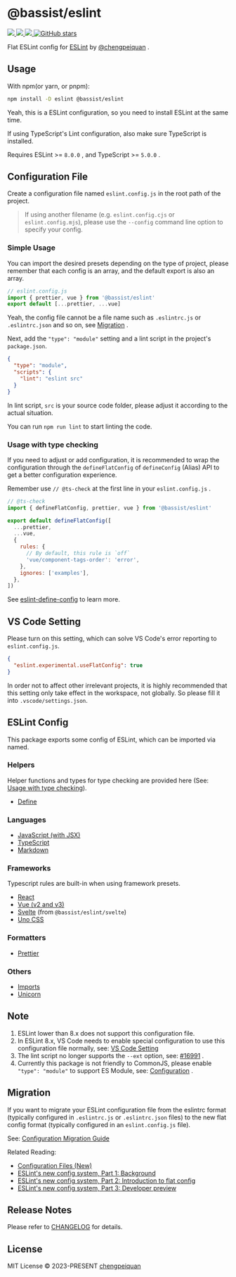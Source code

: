 # @bassist/eslint

<p>
  <a href='https://www.npmjs.com/package/@bassist/eslint'>
    <img src="https://img.shields.io/npm/v/@bassist/eslint?color=f43f5e&label=npm" />
  </a>
  <a href="https://www.npmjs.com/package/@bassist/eslint" target="__blank">
    <img src="https://img.shields.io/npm/dt/@bassist/eslint?color=f43f5e&label=downloads" />
  </a>
  <a href="https://github.com/chengpeiquan/bassist/tree/main/packages/eslint" target="__blank">
    <img src="https://img.shields.io/static/v1?label=&message=docs%20%26%20demos&color=f43f5e" />
  </a>
  <a href="https://github.com/chengpeiquan/bassist" target="__blank">
    <img alt="GitHub stars" src="https://img.shields.io/github/stars/chengpeiquan/bassist?style=social" />
  </a>
</p>

Flat ESLint config for [ESLint](https://eslint.org/) by [@chengpeiquan](https://github.com/chengpeiquan) .

## Usage

With npm(or yarn, or pnpm):

```bash
npm install -D eslint @bassist/eslint
```

Yeah, this is a ESLint configuration, so you need to install ESLint at the same time.

If using TypeScript's Lint configuration, also make sure TypeScript is installed.

Requires ESLint >= `8.0.0` , and TypeScript >= `5.0.0` .

## Configuration File

Create a configuration file named `eslint.config.js` in the root path of the project.

> If using another filename (e.g. `eslint.config.cjs` or `eslint.config.mjs`), please use the `--config` command line option to specify your config.

### Simple Usage

You can import the desired presets depending on the type of project, please remember that each config is an array, and the default export is also an array.

```js
// eslint.config.js
import { prettier, vue } from '@bassist/eslint'
export default [...prettier, ...vue]
```

Yeah, the config file cannot be a file name such as `.eslintrc.js` or `.eslintrc.json` and so on, see [Migration](#migration) .

Next, add the `"type": "module"` setting and a lint script in the project's `package.json`.

```json
{
  "type": "module",
  "scripts": {
    "lint": "eslint src"
  }
}
```

In lint script, `src` is your source code folder, please adjust it according to the actual situation.

You can run `npm run lint` to start linting the code.

### Usage with type checking

If you need to adjust or add configuration, it is recommended to wrap the configuration through the `defineFlatConfig` of `defineConfig` (Alias) API to get a better configuration experience.

Remember use `// @ts-check` at the first line in your `eslint.config.js` .

```js
// @ts-check
import { defineFlatConfig, prettier, vue } from '@bassist/eslint'

export default defineFlatConfig([
  ...prettier,
  ...vue,
  {
    rules: {
      // By default, this rule is `off`
      'vue/component-tags-order': 'error',
    },
    ignores: ['examples'],
  },
])
```

See [eslint-define-config](https://github.com/Shinigami92/eslint-define-config) to learn more.

## VS Code Setting

Please turn on this setting, which can solve VS Code's error reporting to `eslint.config.js`.

```json
{
  "eslint.experimental.useFlatConfig": true
}
```

In order not to affect other irrelevant projects, it is highly recommended that this setting only take effect in the workspace, not globally. So please fill it into `.vscode/settings.json`.

## ESLint Config

This package exports some config of ESLint, which can be imported via named.

### Helpers

Helper functions and types for type checking are provided here (See: [Usage with type checking](#usage-with-type-checking)).

- [Define](https://github.com/chengpeiquan/bassist/blob/main/packages/eslint/src/define.ts)

### Languages

- [JavaScript (with JSX)](https://github.com/chengpeiquan/bassist/blob/main/packages/eslint/src/configs/javascript.ts)
- [TypeScript](https://github.com/chengpeiquan/bassist/blob/main/packages/eslint/src/configs/typescript.ts)
- [Markdown](https://github.com/chengpeiquan/bassist/blob/main/packages/eslint/src/configs/markdown.ts)

### Frameworks

Typescript rules are built-in when using framework presets.

- [React](https://github.com/chengpeiquan/bassist/blob/main/packages/eslint/src/configs/react.ts)
- [Vue (v2 and v3)](https://github.com/chengpeiquan/bassist/blob/main/packages/eslint/src/configs/vue.ts)
- [Svelte](https://github.com/chengpeiquan/bassist/blob/main/packages/eslint/src/configs/svelte.ts) (from `@bassist/eslint/svelte`)
- [Uno CSS](https://github.com/chengpeiquan/bassist/blob/main/packages/eslint/src/configs/unocss.ts)

### Formatters

- [Prettier](https://github.com/chengpeiquan/bassist/blob/main/packages/eslint/src/configs/prettier.ts)

### Others

- [Imports](https://github.com/chengpeiquan/bassist/blob/main/packages/eslint/src/configs/imports.ts)
- [Unicorn](https://github.com/chengpeiquan/bassist/blob/main/packages/eslint/src/configs/unicorn.ts)

## Note

1. ESLint lower than 8.x does not support this configuration file.
2. In ESLint 8.x, VS Code needs to enable special configuration to use this configuration file normally, see: [VS Code Setting](#vs-code-setting)
3. The lint script no longer supports the `--ext` option, see: [#16991](https://github.com/eslint/eslint/issues/16991) .
4. Currently this package is not friendly to CommonJS, please enable `"type": "module"` to support ES Module, see: [Configuration](#configuration) .

## Migration

If you want to migrate your ESLint configuration file from the eslintrc format (typically configured in `.eslintrc.js` or `.eslintrc.json` files) to the new flat config format (typically configured in an `eslint.config.js` file).

See: [Configuration Migration Guide](https://eslint.org/docs/latest/use/configure/migration-guide)

Related Reading:

- [Configuration Files (New)](https://eslint.org/docs/latest/use/configure/configuration-files-new)
- [ESLint's new config system, Part 1: Background](https://eslint.org/blog/2022/08/new-config-system-part-1/)
- [ESLint's new config system, Part 2: Introduction to flat config](https://eslint.org/blog/2022/08/new-config-system-part-2/)
- [ESLint's new config system, Part 3: Developer preview](https://eslint.org/blog/2022/08/new-config-system-part-3/)

## Release Notes

Please refer to [CHANGELOG](https://github.com/chengpeiquan/bassist/blob/main/packages/eslint/CHANGELOG.md) for details.

## License

MIT License © 2023-PRESENT [chengpeiquan](https://github.com/chengpeiquan)
